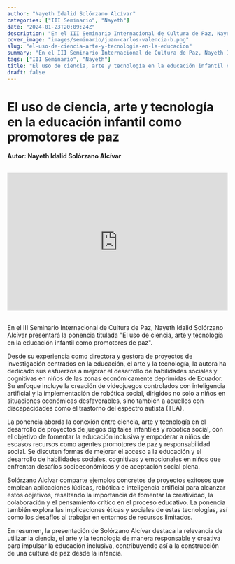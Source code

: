 ```yaml
---
author: "Nayeth Idalid Solórzano Alcívar"
categories: ["III Seminario", "Nayeth"]
date: "2024-01-23T20:09:24Z"
description: "En el III Seminario Internacional de Cultura de Paz, Nayeth Idalid Solórzano Alcívar presentará la ponencia titulada El uso de ciencia, arte y tecnología en la educación infantil como promotores de paz"
cover_image: "images/seminario/juan-carlos-valencia-b.png"
slug: "el-uso-de-ciencia-arte-y-tecnologia-en-la-educacion"
summary: "En el III Seminario Internacional de Cultura de Paz, Nayeth Idalid Solórzano Alcívar presentará la ponencia titulada El uso de ciencia, arte y tecnología en la educación infantil como promotores de paz"
tags: ["III Seminario", "Nayeth"]
title: "El uso de ciencia, arte y tecnología en la educación infantil como promotores de paz"
draft: false
---
```


# El uso de ciencia, arte y tecnología en la educación infantil como promotores de paz

<div style="display: flex; justify-content: flex-start; font-weight: bold; margin-bottom: 30px;"> 
Autor: Nayeth Idalid Solórzano Alcívar
</div>

<div style="display: flex; justify-content: center; margin-bottom: 30px;">
<iframe width="560" height="315" src="https://www.youtube.com/embed/lGGzWLHW3JE?si=AV1hR1FDw83oTXSN" title="YouTube video player" frameborder="0" allow="accelerometer; autoplay; clipboard-write; encrypted-media; gyroscope; picture-in-picture; web-share" allowfullscreen></iframe>
</div>

En el III Seminario Internacional de Cultura de Paz, Nayeth Idalid Solórzano Alcívar presentará la ponencia titulada "El uso de ciencia, arte y tecnología en la educación infantil como promotores de paz".

Desde su experiencia como directora y gestora de proyectos de investigación centrados en la educación, el arte y la tecnología, la autora ha dedicado sus esfuerzos a mejorar el desarrollo de habilidades sociales y cognitivas en niños de las zonas económicamente deprimidas de Ecuador. Su enfoque incluye la creación de videojuegos controlados con inteligencia artificial y la implementación de robótica social, dirigidos no solo a niños en situaciones económicas desfavorables, sino también a aquellos con discapacidades como el trastorno del espectro autista (TEA).

La ponencia aborda la conexión entre ciencia, arte y tecnología en el desarrollo de proyectos de juegos digitales infantiles y robótica social, con el objetivo de fomentar la educación inclusiva y empoderar a niños de escasos recursos como agentes promotores de paz y responsabilidad social. Se discuten formas de mejorar el acceso a la educación y el desarrollo de habilidades sociales, cognitivas y emocionales en niños que enfrentan desafíos socioeconómicos y de aceptación social plena.

Solórzano Alcívar comparte ejemplos concretos de proyectos exitosos que emplean aplicaciones lúdicas, robótica e inteligencia artificial para alcanzar estos objetivos, resaltando la importancia de fomentar la creatividad, la colaboración y el pensamiento crítico en el proceso educativo. La ponencia también explora las implicaciones éticas y sociales de estas tecnologías, así como los desafíos al trabajar en entornos de recursos limitados.

En resumen, la presentación de Solórzano Alcívar destaca la relevancia de utilizar la ciencia, el arte y la tecnología de manera responsable y creativa para impulsar la educación inclusiva, contribuyendo así a la construcción de una cultura de paz desde la infancia.
